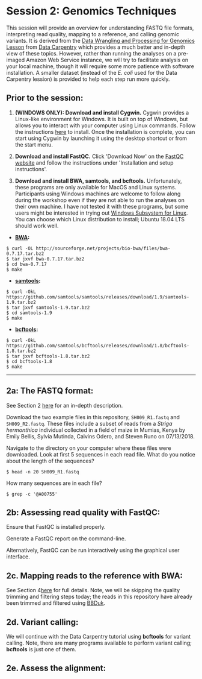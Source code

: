 # Session 2: Genomics Techniques
This session will provide an overview for understanding FASTQ file formats, interpreting read quality, mapping to a reference, and calling genomic variants. It is derived from the [Data Wrangling and Processing for Genomics Lesson](https://datacarpentry.org/wrangling-genomics/) from [Data Carpentry](https://datacarpentry.org/lessons/) which provides a much better and in-depth view of these topics. However, rather than running the analyses on a pre-imaged Amazon Web Service instance, we will try to facilitate analysis on your local machine, though it will require some more patience with software installation. A smaller dataset (instead of the <i>E. coli</i> used for the Data Carpentry lession) is provided to help each step run more quickly. 

## Prior to the session: 
1. **(WINDOWS ONLY): Download and install Cygwin.**  Cygwin provides a Linux-like environment for Windows. It is built on top of Windows, but allows you to interact with your computer using Linux commands. Follow the instructions [here](http://www1.udel.edu/CIS/105/pcline/07J/useful-links/cygwin/) to install. Once the installation is complete, you can start using Cygwin by launching it using the desktop shortcut or from the start menu.

2. **Download and install FastQC.** Click 'Download Now' on the [FastQC website](https://www.bioinformatics.babraham.ac.uk/projects/fastqc/) and follow the instructions under 'Installation and setup instructions'.

3. **Download and install BWA, samtools, and bcftools.** Unfortunately, these programs are only available for MacOS and Linux systems. Participants using Windows machines are welcome to follow along during the workshop even if they are not able to run the analyses on their own machine. I have not tested it with these programs, but some users might be interested in trying out [Windows Subsystem for Linux](https://docs.microsoft.com/en-us/windows/wsl/install-win10).  You can choose which Linux distribution to install; Ubuntu 18.04 LTS should work well.

- **[BWA](http://bio-bwa.sourceforge.net):**
```
$ curl -OL http://sourceforge.net/projects/bio-bwa/files/bwa-0.7.17.tar.bz2
$ tar jxvf bwa-0.7.17.tar.bz2
$ cd bwa-0.7.17
$ make
```

- **[samtools](http://samtools.sourceforge.net):**
```
$ curl -OkL https://github.com/samtools/samtools/releases/download/1.9/samtools-1.9.tar.bz2
$ tar jxvf samtools-1.9.tar.bz2
$ cd samtools-1.9
$ make
```
- **[bcftools](http://samtools.github.io/bcftools/bcftools.html):**
```
$ curl -OkL https://github.com/samtools/bcftools/releases/download/1.8/bcftools-1.8.tar.bz2
$ tar jxvf bcftools-1.8.tar.bz2
$ cd bcftools-1.8
$ make
```
---

## 2a: The FASTQ format:
See Section 2 [here](https://datacarpentry.org/wrangling-genomics/02-quality-control/index.html) for an in-depth description.

Download the two example files in this repository, `SH009_R1.fastq` and `SH009_R2.fastq`. These files include a subset of reads from a *Striga hermonthica* individual collected in a field of maize in Mumias, Kenya by Emily Bellis, Sylvia Mutinda, Calvins Odero, and Steven Runo on 07/13/2018.

Navigate to the directory on your computer where these files were downloaded. Look at first 5 sequences in each read file. What do you notice about the length of the sequences?
```
$ head -n 20 SH009_R1.fastq
```

How many sequences are in each file?
```
$ grep -c '@A00755'
```

## 2b: Assessing read quality with FastQC:
Ensure that FastQC is installed properly.

Generate a FastQC report on the command-line.

Alternatively, FastQC can be run interactively using the graphical user interface.

## 2c. Mapping reads to the reference with BWA:
See Section 4[here](https://datacarpentry.org/wrangling-genomics/04-variant_calling/index.html) for full details. Note, we will be skipping the quality trimming and filtering steps today; the reads in this repository have already been trimmed and filtered using [BBDuk](https://jgi.doe.gov/data-and-tools/bbtools/bb-tools-user-guide/bbduk-guide/). 

## 2d. Variant calling:
We will continue with the Data Carpentry tutorial using **bcftools** for variant calling. Note, there are many programs available to perform variant calling; **bcftools** is just one of them.

## 2e. Assess the alignment:

